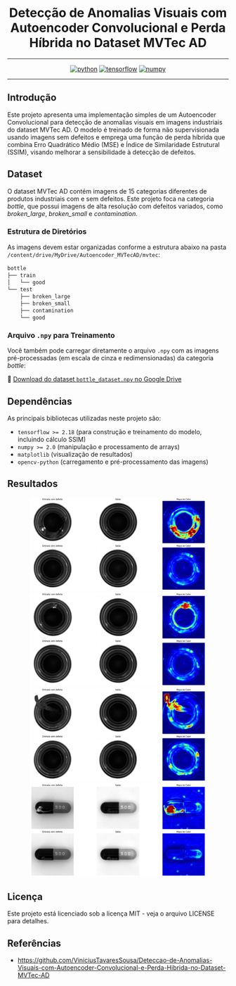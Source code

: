 <div align="center">

# Detecção de Anomalias Visuais com Autoencoder Convolucional e Perda Híbrida no Dataset MVTec AD

----------

[![python](https://img.shields.io/badge/python-3.11.13-green)]()
[![tensorflow](https://img.shields.io/badge/tensorflow-2.18.0-orange)]()
[![numpy](https://img.shields.io/badge/numpy-2.0.2-blue)]()

----------

<div align="left">

## Introdução

Este projeto apresenta uma implementação simples de um Autoencoder Convolucional para detecção de anomalias visuais em imagens industriais do dataset MVTec AD. O modelo é treinado de forma não supervisionada usando imagens sem defeitos e emprega uma função de perda híbrida que combina Erro Quadrático Médio (MSE) e Índice de Similaridade Estrutural (SSIM), visando melhorar a sensibilidade à detecção de defeitos.

## Dataset

O dataset MVTec AD contém imagens de 15 categorias diferentes de produtos industriais com e sem defeitos. Este projeto foca na categoria *bottle*, que possui imagens de alta resolução com defeitos variados, como *broken_large*, *broken_small* e *contamination*.


### Estrutura de Diretórios

As imagens devem estar organizadas conforme a estrutura abaixo na pasta `/content/drive/MyDrive/Autoencoder_MVTecAD/mvtec`:

```text
bottle
├── train
│   └── good        
└── test
    ├── broken_large
    ├── broken_small
    ├── contamination
    └── good
```

### Arquivo `.npy` para Treinamento

Você também pode carregar diretamente o arquivo `.npy` com as imagens pré-processadas (em escala de cinza e redimensionadas) da categoria *bottle*:

🔗 [Download do dataset `bottle_dataset.npy` no Google Drive](https://drive.google.com/file/d/1e0pE247lPZv9-veQOlGr9qhkM4XUlS5A/view?usp=drive_link)

## Dependências

As principais bibliotecas utilizadas neste projeto são:

* `tensorflow >= 2.18`  (para construção e treinamento do modelo, incluindo cálculo SSIM)
* `numpy >= 2.0`        (manipulação e processamento de arrays)
* `matplotlib`          (visualização de resultados)
* `opencv-python`       (carregamento e pré-processamento das imagens)

## Resultados

<div align="center">

<img src="resultados/bottle_broken_large.png" width="400" alt="Bottle - Broken Large"/>
<img src="resultados/bottle_broken_small.png" width="400" alt="Bottle - Broken Small"/>
<img src="resultados/bottle_contamination.png" width="400" alt="Bottle - Contamination"/>
<img src="resultados/capsule_crack.png" width="400" alt="Capsule - Crack"/>

</div>

## Licença

Este projeto está licenciado sob a licença MIT - veja o arquivo LICENSE para detalhes.

## Referências

* https://github.com/ViniciusTavaresSousa/Deteccao-de-Anomalias-Visuais-com-Autoencoder-Convolucional-e-Perda-Hibrida-no-Dataset-MVTec-AD  

</div>

